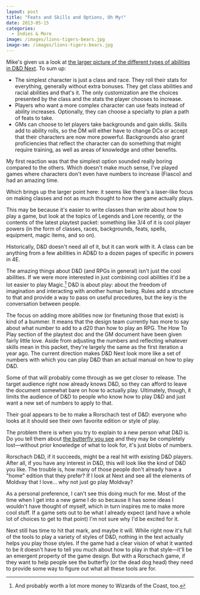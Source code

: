 ```yaml
---
layout: post
title: "Feats and Skills and Options, Oh My!"
date: 2013-05-15
categories:
  - Indies & More
image: /images/lions-tigers-bears.jpg
image-sm: /images/lions-tigers-bears.jpg
---
```

Mike's given us a look at [the larger picture of the different types of abilities in D&D Next](http://www.wizards.com/DnD/Article.aspx?x=dnd/4ll/20130422). To sum up:

* The simplest character is just a class and race. They roll their stats for everything, generally without extra bonuses. They get class abilities and racial abilities and that's it. The only customization are the choices presented by the class and the stats the player chooses to increase.
* Players who want a more complex character can use feats instead of ability increases. Optionally, they can choose a specialty to plan a path of feats to take.
* GMs can choose to let players take backgrounds and gain skills. Skills add to ability rolls, so the DM will either have to change DCs or accept that their characters are now more powerful. Backgrounds also grant proficiencies that reflect the character can do something that might require training, as well as areas of knowledge and other benefits.

My first reaction was that the simplest option sounded really boring compared to the others. Which doesn't make much sense, I've played games where characters don't even have numbers to increase (Fiasco) and had an amazing time.

Which brings up the larger point here: it seems like there's a laser-like focus on making classes and not as much thought to how the game actually plays.

This may be because it's easier to write classes than write about how to play a game, but look at the topics of Legends and Lore recently, or the contents of the latest playtest packet: something like 3/4 of it is cool player powers (in the form of classes, races, backgrounds, feats, spells, equipment, magic items, and so on).

Historically, D&D doesn't need all of it, but it can work with it. A class can be anything from a few abilities in AD&D to a dozen pages of specific in powers in 4E.

The amazing things about D&D (and RPGs in general) isn't just the cool abilities. If we were more interested in just combining cool abilities it'd be a lot easier to play Magic.[^1] D&D is about play: about the freedom of imagination and interacting with another human being. Rules add a structure to that and provide a way to pass on useful procedures, but the key is the conversation between people.

The focus on adding more abilities now (or finetuning those that exist) is kind of a bummer. It means that the design team currently has more to say about what number to add to a d20 than how to play an RPG. The How To Play section of the playtest doc and the GM document have been given fairly little love. Aside from adjusting the numbers and reflecting whatever skills mean in this packet, they're largely the same as the first iteration a year ago. The current direction makes D&D Next look more like a set of numbers with which you can play D&D than an actual manual on how to play D&D.

Some of that will probably come through as we get closer to release. The target audience right now already knows D&D, so they can afford to leave the document somewhat bare on how to actually play. Ultimately, though, it limits the audience of D&D to people who know how to play D&D and just want a new set of numbers to apply to that.

Their goal appears to be to make a Rorschach test of D&D: everyone who looks at it should see their own favorite edition or style of play.

The problem there is when you try to explain to a new person what D&D is. Do you tell them about [the butterfly you see](http://www.wizards.com/DnD/Article.aspx?x=dnd/4ll/20130422) and they may be completely lost—without prior knowledge of what to look for, it's just blobs of numbers.

Rorschach D&D, if it succeeds, might be a real hit with existing D&D players. After all, if you have any interest in D&D, this will look like the kind of D&D you like. The trouble is, how many of those people don't already have a "home" edition that they prefer? If I look at Next and see all the elements of Moldvay that I love... why not just go play Moldvay?

As a personal preference, I can't see this doing much for me. Most of the time when I get into a new game I do so because it has some ideas I wouldn't have thought of myself, which in turn inspires me to make more cool stuff. If a game sets out to be what I already expect (and have a whole lot of choices to get to that point) I'm not sure why I'd be excited for it.

Next still has time to hit that mark, and maybe it will. While right now it's full of the tools to play a variety of styles of D&D, nothing in the text actually helps you play those styles. If the game had a clear vision of what it wanted to be it doesn't have to tell you much about how to play in that style—it'll be an emergent property of the game design. But with a Rorschach game, if they want to help people see the butterfly (or the dead dog head) they need to provide some way to figure out what all these tools are for.

[^1]: And probably worth a lot more money to Wizards of the Coast, too.